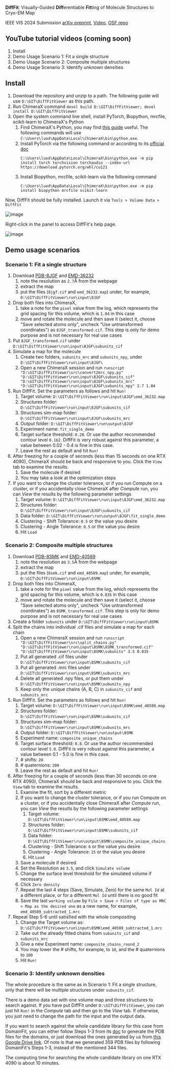 **DiffFit**: Visually-Guided **Diff**erentiable **Fit**ting of Molecule Structures to Cryo-EM Map

IEEE VIS 2024 Submission [arXiv preprint](https://arxiv.org/abs/2404.02465), [Video](https://youtu.be/dWcHDWT9_mw), [OSF repo](https://osf.io/5tx4q/)


## YouTube tutorial videos (coming soon)

1. Install
2. Demo Usage Scenario 1: Fit a single structure
3. Demo Usage Scenario 2: Composite multiple structures
4. Demo Usage Scenario 3: Identify unknown densities


## Install 

1. Download the repository and unzip to a path. The following guide will use `D:\GIT\DiffFitViewer` as this path. 
2. Run ChimeraX command `devel build D:\GIT\DiffFitViewer; devel install D:\GIT\DiffFitViewer`
3. Open the system command line shell, install PyTorch, Biopython, mrcfile, scikit-learn to ChimeraX's Python
    1. Find ChimeraX's Python, you may find [this guide](https://www.cgl.ucsf.edu/chimerax/docs/devel/ides_debugging_profiling.html) useful. The following commands will use `C:\Users\luod\AppData\Local\ChimeraX\bin\python.exe`.
    2. Install PyTorch via the following command or according to its [official doc](https://pytorch.org/get-started/locally/)
       ```
       C:\Users\luod\AppData\Local\ChimeraX\bin\python.exe -m pip install torch torchvision torchaudio --index-url https://download.pytorch.org/whl/cu121
       ```
    3. Install Biopython, mrcfile, scikit-learn via the following command
       ```
       C:\Users\luod\AppData\Local\ChimeraX\bin\python.exe -m pip install biopython mrcfile scikit-learn
       ```

Now, DiffFit should be fully installed. Launch it via `Tools > Volume Data > DiffFit`

![image](https://github.com/nanovis/DiffFitViewer/assets/8460424/7c44d942-6c03-40bd-9791-5383214bafc1)

Right-click in the panel to access DiffFit's help page. 

![image](https://github.com/nanovis/DiffFitViewer/assets/8460424/d94283cd-4b4c-4d69-aa20-68e78f81e75f)

## Demo usage scenarios

### Scenario 1: Fit a single structure

1. Download [PDB-8JGF](https://www.rcsb.org/structure/8JGF) and [EMD-36232](https://www.ebi.ac.uk/emdb/EMD-36232) 
   1. note the resolution as `2.7`Å from the webpage
   2. extract the map
   3. put the files (`8jgf.cif` and `emd_36232.map`) under, for example, `D:\GIT\DiffFitViewer\run\input\8JGF` 
2. Drop both files into ChimeraX, 
   1. take a note for the `pixel` value from the log, which represents the grid spacing for this volume, which is `1.04` in this case
   2. move and rotate the molecule and then save it (select it, choose "Save selected atoms only", uncheck "Use untransformed coordinates") as `8JGF_transformed.cif`. This step is only for demo purpose and is not necessary for real use cases
3. Put `8JGF_transformed.cif` under `D:\GIT\DiffFitViewer\run\input\8JGF\subunits_cif`
4. Simulate a map for the molecule
   1. Create two folders, `subunits_mrc` and `subunits_npy`, under `D:\GIT\DiffFitViewer\run\input\8JGF\`
   2. Open a new ChimeraX session and run `runscript "D:\GIT\DiffFitViewer\src\convert2mrc_npy.py" "D:\GIT\DiffFitViewer\run\input\8JGF\subunits_cif" "D:\GIT\DiffFitViewer\run\input\8JGF\subunits_mrc" "D:\GIT\DiffFitViewer\run\input\8JGF\subunits_npy" 2.7 1.04`
5. Run DiffFit. Set the parameters as follows and hit `Run!`
   1. Target volume: `D:\GIT\DiffFitViewer\run\input\8JGF\emd_36232.map`
   2. Structures folder: `D:\GIT\DiffFitViewer\run\input\8JGF\subunits_cif`
   3. Structures sim-map folder: `D:\GIT\DiffFitViewer\run\input\8JGF\subunits_mrc`
   4. Output folder: `D:\GIT\DiffFitViewer\run\output\8JGF`
   5. Experiment name: `fit_single_demo`
   6. Target surface threshold: `0.20`. Or use the author recommended contour level `0.162`. DiffFit is very robust against this parameter, a value between 0.02 - 0.4 is fine in this case.
   7. Leave the rest as default and hit `Run!`
6. After freezing for a couple of seconds (less than 15 seconds on one RTX 4090), ChimeraX should be back and responsive to you. Click the `View` tab to examine the results.
   1. Save the molecule if desired
   2. You may take a look at the optimization steps
7. If you want to change the cluster tolerance, or if you run Compute on a cluster, or if you accidentally close ChimeraX after _Compute_ run, you can _View_ the results by the following parameter settings
   1. Target volume: `D:\GIT\DiffFitViewer\run\input\8JGF\emd_36232.map`
   2. Structures folder: `D:\GIT\DiffFitViewer\run\input\8JGF\subunits_cif`
   3. Data folder: `D:\GIT\DiffFitViewer\run\output\8JGF\fit_single_demo`
   4. Clustering - Shift Tolerance: `0.5` or the value you desire
   5. Clustering - Angle Tolerance: `0.5` or the value you desire
   6. Hit `Load`


### Scenario 2: Composite multiple structures

1. Download [PDB-8SMK](https://www.rcsb.org/structure/8SMK) and [EMD-40589](https://www.ebi.ac.uk/emdb/EMD-40589) 
   1. note the resolution as `3.5`Å from the webpage
   2. extract the map
   3. put the files (`8smk.cif` and `emd_40589.map`) under, for example, `D:\GIT\DiffFitViewer\run\input\8SMK` 
2. Drop both files into ChimeraX, 
   1. take a note for the `pixel` value from the log, which represents the grid spacing for this volume, which is `0.835` in this case
   2. move and rotate the molecule and then save it (select it, choose "Save selected atoms only", uncheck "Use untransformed coordinates") as `8SMK_transformed.cif`. This step is only for demo purpose and is not necessary for real use cases
3. Create a folder `subunits` under `D:\GIT\DiffFitViewer\run\input\8SMK`
4. Split the chains into individual .cif files and simulate a map for each chain
   1. Open a new ChimeraX session and run `runscript "D:\GIT\DiffFitViewer\src\split_chains.py" "D:\GIT\DiffFitViewer\run\input\8SMK\8SMK_transformed.cif" "D:\GIT\DiffFitViewer\run\input\8SMK\subunits" 3.5 0.835`
   2. Put all generated .cif files under `D:\GIT\DiffFitViewer\run\input\8SMK\subunits_cif`
   3. Put all generated .mrc files under `D:\GIT\DiffFitViewer\run\input\8SMK\subunits_mrc`
   4. Delete all generated .npy files, or put them under `D:\GIT\DiffFitViewer\run\input\8SMK\subunits_npy`
   5. Keep only the unique chains (A, B, C) in `subunits_cif` and `subunits_mrc`
5. Run DiffFit. Set the parameters as follows and hit `Run!`
   1. Target volume: `D:\GIT\DiffFitViewer\run\input\8SMK\emd_40589.map`
   2. Structures folder: `D:\GIT\DiffFitViewer\run\input\8SMK\subunits_cif`
   3. Structures sim-map folder: `D:\GIT\DiffFitViewer\run\input\8SMK\subunits_mrc`
   4. Output folder: `D:\GIT\DiffFitViewer\run\output\8SMK`
   5. Experiment name: `composite_unique_chains`
   6. Target surface threshold: `0.8`. Or use the author recommended contour level `5.0`. DiffFit is very robust against this parameter, a value between 0.1 - 5.0 is fine in this case.
   7. \# shifts: `20`
   8. \# quaternions: `200`
   9. Leave the rest as default and hit `Run!`
6. After freezing for a couple of seconds (less than 30 seconds on one RTX 4090), ChimeraX should be back and responsive to you. Click the `View` tab to examine the results.
   1. Examine the fit, sort by a different metric
   2. If you want to change the cluster tolerance, or if you run Compute on a cluster, or if you accidentally close ChimeraX after _Compute_ run, you can _View_ the results by the following parameter settings
      1. Target volume: `D:\GIT\DiffFitViewer\run\input\8SMK\emd_40589.map`
      2. Structures folder: `D:\GIT\DiffFitViewer\run\input\8SMK\subunits_cif`
      3. Data folder: `D:\GIT\DiffFitViewer\run\output\8SMK\composite_unique_chains`
      4. Clustering - Shift Tolerance: `6` or the value you desire
      5. Clustering - Angle Tolerance: `15` or the value you desire
      6. Hit `Load`
   3. Save a molecule if desired
   4. Set the Resolution as `3.5`, and click `Simulate volume`
   5. Change the surface level threshold for the simulated volume if necessary
   6. Click `Zero density`
   7. Repeat the last 4 steps (Save, Simulate, Zero) for the same `Mol Id` at a different place, or for a different `Mol Id` until there is no good fit
   8. Save the last `working volume` by `File > Save > Files of type as MRC > Map as the desired one` as a new name, for example, `emd_40589_subtracted_1.mrc`  
7. Repeat Step 5-6 until satisfied with the whole compositing
   1. Change the Target volume as: `D:\GIT\DiffFitViewer\run\input\8SMK\emd_40589_subtracted_1.mrc`
   2. Take out the already fitted chains from `subunits_cif` and `subunits_mrc`
   3. Give a new Experiment name: `composite_chains_round_2`
   4. You may lower the \# shifts, for example, to `10`, and the \# quaternions to `100`
   5. Hit `Run!`
   

### Scenario 3: Identify unknown densities

The whole procedure is the same as in Scenario 1: Fit a single structure, 
only that there will be multiple structures under `subunits_cif`. 

There is a demo data set with one volume map and three structures to search against.
If you have put DiffFit under `D:\GIT\DiffFitViewer`, 
you can just hit `Run!` in the _Compute_ tab and then go to the _View_ tab. 
If otherwise, you just need to change the path for the input and the output data.

If you want to search against the whole candidate library for this case from DomainFit, 
you can either follow Steps 1-3 from its [doc](https://github.com/builab/DomainFit/blob/main/example/example.md)
to generate the PDB files for the domains, or just download the ones generated by us from 
[this Google Drive link](https://drive.google.com/file/d/1YT8puA1KBjnT9gWyt64-FWSy64wVaou0/view?usp=sharing). Of note is that we generated 359 PDB files by following DomainFit's Steps 1-3, 
instead of the mentioned 344 files. 

The computing time for searching the whole candidate library on one RTX 4090 is about 10 minutes. 
